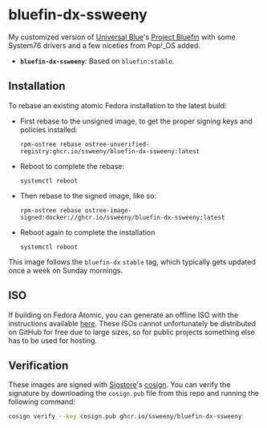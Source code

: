 # bluefin-dx-ssweeny

My customized version of [Universal Blue](https://universal-blue.org/)'s [Project Bluefin](https://projectbluefin.io/) with some System76 drivers and a few niceties from Pop!_OS added.

* **`bluefin-dx-ssweeny`**: Based on `bluefin:stable`.

## Installation

To rebase an existing atomic Fedora installation to the latest build:

- First rebase to the unsigned image, to get the proper signing keys and policies installed:
  ```
  rpm-ostree rebase ostree-unverified-registry:ghcr.io/ssweeny/bluefin-dx-ssweeny:latest
  ```
- Reboot to complete the rebase:
  ```
  systemctl reboot
  ```
- Then rebase to the signed image, like so:
  ```
  rpm-ostree rebase ostree-image-signed:docker://ghcr.io/ssweeny/bluefin-dx-ssweeny:latest
  ```
- Reboot again to complete the installation
  ```
  systemctl reboot
  ```

This image follows the `bluefin-dx` `stable` tag, which typically gets updated once a week on Sunday mornings.

## ISO

If building on Fedora Atomic, you can generate an offline ISO with the instructions available [here](https://blue-build.org/learn/universal-blue/#fresh-install-from-an-iso). These ISOs cannot unfortunately be distributed on GitHub for free due to large sizes, so for public projects something else has to be used for hosting.

## Verification

These images are signed with [Sigstore](https://www.sigstore.dev/)'s [cosign](https://github.com/sigstore/cosign). You can verify the signature by downloading the `cosign.pub` file from this repo and running the following command:

```bash
cosign verify --key cosign.pub ghcr.io/ssweeny/bluefin-dx-ssweeny
```
